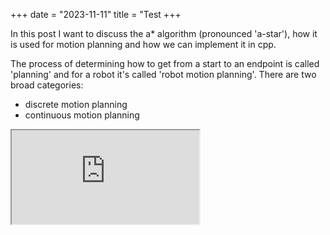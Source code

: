 +++
date = "2023-11-11"
title = "Test
+++

In this post I want to discuss the a* algorithm (pronounced 'a-star'), how it is used for motion planning and how we can implement it in cpp.

The process of determining how to get from a start to an endpoint is called 'planning' and for a robot it's called 'robot motion planning'. There are two broad categories:

- discrete motion planning
- continuous motion planning

 <iframe src="https://play.famobi.com/tap-tap-dunk/A-IKI23" title="game test"></iframe> 

